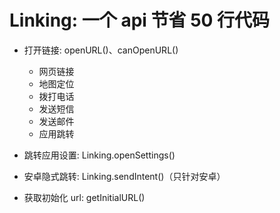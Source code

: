 # Linking: 一个 api 节省 50 行代码
* 打开链接: openURL()、canOpenURL()

    * 网页链接
    * 地图定位
    * 拨打电话
    * 发送短信
    * 发送邮件
    * 应用跳转

* 跳转应用设置: Linking.openSettings()
* 安卓隐式跳转: Linking.sendIntent()（只针对安卓）
* 获取初始化 url: getInitialURL()